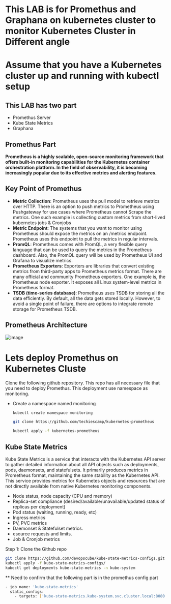 # This LAB is for Promethus and Graphana on kubernetes cluster to monitor Kubernetes Cluster in Different angle
# Assume that you have a Kubernetes cluster up and running with kubectl setup
## This LAB has two part
- Promethus Server
- Kube State Metrics
- Graphana

## Promethus Part
**Prometheus is a highly scalable, open-source monitoring framework that offers built-in monitoring capabilities for the Kubernetes container orchestration platform. In the field of observability, it is becoming increasingly popular due to its effective metrics and alerting features.**

## Key Point of Promethus
- **Metric Collection**: Prometheus uses the pull model to retrieve metrics over HTTP. There is an option to push metrics to Prometheus using Pushgateway for use cases where Prometheus cannot Scrape the metrics. One such example is collecting custom metrics from short-lived kubernetes jobs & Cronjobs
- **Metric Endpoint**: The systems that you want to monitor using Prometheus should expose the metrics on an /metrics endpoint. Prometheus uses this endpoint to pull the metrics in regular intervals.
- **PromQL**: Prometheus comes with PromQL, a very flexible query language that can be used to query the metrics in the Prometheus dashboard. Also, the PromQL query will be used by Prometheus UI and Grafana to visualize metrics.
- **Prometheus Exporters**: Exporters are libraries that convert existing metrics from third-party apps to Prometheus metrics format. There are many official and community Prometheus exporters. One example is, the Prometheus node exporter. It exposes all Linux system-level metrics in Prometheus format.
- **TSDB (time-series database)**: Prometheus uses TSDB for storing all the data efficiently. By default, all the data gets stored locally. However, to avoid a single point of failure, there are options to integrate remote storage for Prometheus TSDB.

## Prometheus Architecture
![image](https://github.com/arifislam007/DevOps_LAB/assets/32135229/6f7ce82f-8168-4526-959e-41760605144d)

# Lets deploy Promethus on Kubernetes Cluste 
Clone the following github repository. This repo has all necessary file that you need to deploy Promethus.
This deployment use namespace as monitoring.
- Create a namespace named monitoring
  ``` bash
  kubectl create namespace monitoring
  ```
  
  ```bash
  git clone https://github.com/techiescamp/kubernetes-prometheus

  kubectl apply -f kubernetes-prometheus
  ```

## Kube State Metrics
Kube State Metrics is a service that interacts with the Kubernetes API server to gather detailed information about all API objects such as deployments, pods, daemonsets, and statefulsets. It primarily produces metrics in Prometheus format, maintaining the same stability as the Kubernetes API. This service provides metrics for Kubernetes objects and resources that are not directly available from native Kubernetes monitoring components.

- Node status, node capacity (CPU and memory)
- Replica-set compliance (desired/available/unavailable/updated status of replicas per deployment)
- Pod status (waiting, running, ready, etc)
- Ingress metrics
- PV, PVC metrics
- Daemonset & Statefulset metrics.
- esource requests and limits.
- Job & Cronjob metrics
  
Step 1: Clone the Github repo
```bash
git clone https://github.com/devopscube/kube-state-metrics-configs.git
kubectl apply -f kube-state-metrics-configs/
kubectl get deployments kube-state-metrics -n kube-system
```

** Need to confirm that the  following part is in the promethus config part 
```bash
- job_name: 'kube-state-metrics'
  static_configs:
    - targets: ['kube-state-metrics.kube-system.svc.cluster.local:8080']
```

